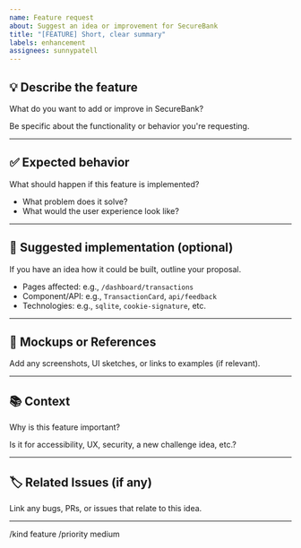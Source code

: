 ```yaml
---
name: Feature request
about: Suggest an idea or improvement for SecureBank
title: "[FEATURE] Short, clear summary"
labels: enhancement
assignees: sunnypatell
---
```


## 💡 Describe the feature

What do you want to add or improve in SecureBank?

Be specific about the functionality or behavior you're requesting.

---

## ✅ Expected behavior

What should happen if this feature is implemented?

- What problem does it solve?
- What would the user experience look like?

---

## 🔧 Suggested implementation (optional)

If you have an idea how it could be built, outline your proposal.

- Pages affected: e.g., `/dashboard/transactions`
- Component/API: e.g., `TransactionCard`, `api/feedback`
- Technologies: e.g., `sqlite`, `cookie-signature`, etc.

---

## 📸 Mockups or References

Add any screenshots, UI sketches, or links to examples (if relevant).

---

## 📚 Context

Why is this feature important?

Is it for accessibility, UX, security, a new challenge idea, etc.?

---

## 🏷️ Related Issues (if any)

Link any bugs, PRs, or issues that relate to this idea.

---

/kind feature
/priority medium
